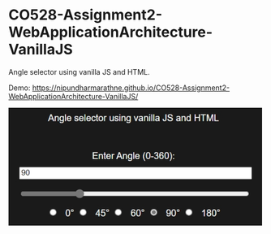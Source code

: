 # CO528-Assignment2-WebApplicationArchitecture-VanillaJS

Angle selector using vanilla JS and HTML.

Demo: https://nipundharmarathne.github.io/CO528-Assignment2-WebApplicationArchitecture-VanillaJS/

<img width="500" alt="image" src="https://github.com/NipunDharmarathne/CO528-Assignment2-WebApplicationArchitecture-VanillaJS/blob/main/angle_selector.jpeg">
